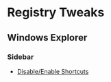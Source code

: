 # Registry Tweaks

## Windows Explorer
### Sidebar
* [Disable/Enable Shortcuts](https://github.com/m0ntsn0w0/The-m0ntsn0w0-Computing-Book/tree/master/Windows%2010/Files/Registry/Explorer%20Sidebar)
